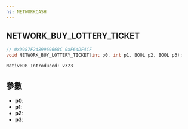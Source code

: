 ```yaml
---
ns: NETWORKCASH
---
```

## NETWORK_BUY_LOTTERY_TICKET

```c
// 0xD987F2489969668C 0xF64DF4CF
void NETWORK_BUY_LOTTERY_TICKET(int p0, int p1, BOOL p2, BOOL p3);
```

```
NativeDB Introduced: v323
```

## 參數
* **p0**:
* **p1**:
* **p2**:
* **p3**:
